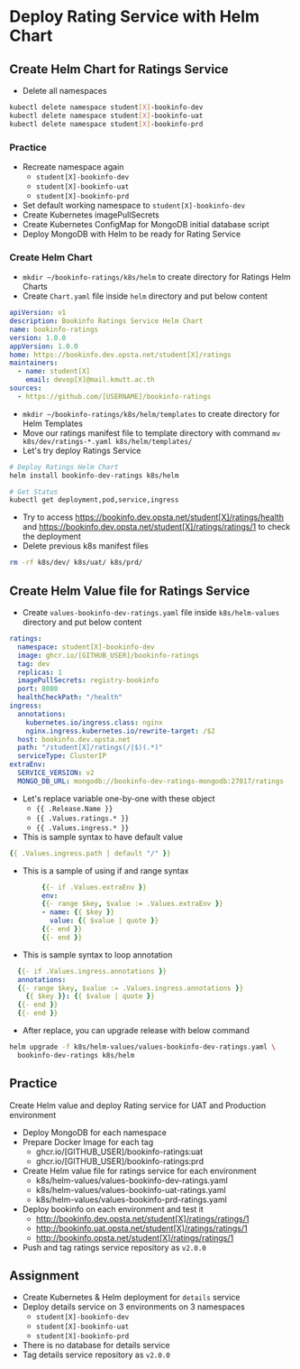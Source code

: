 # Deploy Rating Service with Helm Chart

## Create Helm Chart for Ratings Service

* Delete all namespaces

```bash
kubectl delete namespace student[X]-bookinfo-dev
kubectl delete namespace student[X]-bookinfo-uat
kubectl delete namespace student[X]-bookinfo-prd
```

### Practice

* Recreate namespace again
  * `student[X]-bookinfo-dev`
  * `student[X]-bookinfo-uat`
  * `student[X]-bookinfo-prd`
* Set default working namespace to `student[X]-bookinfo-dev`
* Create Kubernetes imagePullSecrets
* Create Kubernetes ConfigMap for MongoDB initial database script
* Deploy MongoDB with Helm to be ready for Rating Service

### Create Helm Chart

* `mkdir ~/bookinfo-ratings/k8s/helm` to create directory for Ratings Helm Charts
* Create `Chart.yaml` file inside `helm` directory and put below content

```yaml
apiVersion: v1
description: Bookinfo Ratings Service Helm Chart
name: bookinfo-ratings
version: 1.0.0
appVersion: 1.0.0
home: https://bookinfo.dev.opsta.net/student[X]/ratings
maintainers:
  - name: student[X]
    email: devop[X]@mail.kmutt.ac.th
sources:
  - https://github.com/[USERNAME]/bookinfo-ratings
```

* `mkdir ~/bookinfo-ratings/k8s/helm/templates` to create directory for Helm Templates
* Move our ratings manifest file to template directory with command `mv k8s/dev/ratings-*.yaml k8s/helm/templates/`
* Let's try deploy Ratings Service

```bash
# Deploy Ratings Helm Chart
helm install bookinfo-dev-ratings k8s/helm

# Get Status
kubectl get deployment,pod,service,ingress
```

* Try to access <https://bookinfo.dev.opsta.net/student[X]/ratings/health> and <https://bookinfo.dev.opsta.net/student[X]/ratings/ratings/1> to check the deployment
* Delete previous k8s manifest files

```bash
rm -rf k8s/dev/ k8s/uat/ k8s/prd/
```

## Create Helm Value file for Ratings Service

* Create `values-bookinfo-dev-ratings.yaml` file inside `k8s/helm-values` directory and put below content

```yaml
ratings:
  namespace: student[X]-bookinfo-dev
  image: ghcr.io/[GITHUB_USER]/bookinfo-ratings
  tag: dev
  replicas: 1
  imagePullSecrets: registry-bookinfo
  port: 8080
  healthCheckPath: "/health"
ingress:
  annotations:
    kubernetes.io/ingress.class: nginx
    nginx.ingress.kubernetes.io/rewrite-target: /$2
  host: bookinfo.dev.opsta.net
  path: "/student[X]/ratings(/|$)(.*)"
  serviceType: ClusterIP
extraEnv:
  SERVICE_VERSION: v2
  MONGO_DB_URL: mongodb://bookinfo-dev-ratings-mongodb:27017/ratings
```

* Let's replace variable one-by-one with these object
  * `{{ .Release.Name }}`
  * `{{ .Values.ratings.* }}`
  * `{{ .Values.ingress.* }}`
* This is sample syntax to have default value

```yaml
{{ .Values.ingress.path | default "/" }}
```

* This is a sample of using if and range syntax

```yaml
        {{- if .Values.extraEnv }}
        env:
        {{- range $key, $value := .Values.extraEnv }}
        - name: {{ $key }}
          value: {{ $value | quote }}
        {{- end }}
        {{- end }}
```

* This is sample syntax to loop annotation

```yaml
  {{- if .Values.ingress.annotations }}
  annotations:
  {{- range $key, $value := .Values.ingress.annotations }}
    {{ $key }}: {{ $value | quote }}
  {{- end }}
  {{- end }}
```

* After replace, you can upgrade release with below command

```bash
helm upgrade -f k8s/helm-values/values-bookinfo-dev-ratings.yaml \
  bookinfo-dev-ratings k8s/helm
```

## Practice

Create Helm value and deploy Rating service for UAT and Production environment

* Deploy MongoDB for each namespace
* Prepare Docker Image for each tag
  * ghcr.io/[GITHUB_USER]/bookinfo-ratings:uat
  * ghcr.io/[GITHUB_USER]/bookinfo-ratings:prd
* Create Helm value file for ratings service for each environment
  * k8s/helm-values/values-bookinfo-dev-ratings.yaml
  * k8s/helm-values/values-bookinfo-uat-ratings.yaml
  * k8s/helm-values/values-bookinfo-prd-ratings.yaml
* Deploy bookinfo on each environment and test it
  * <http://bookinfo.dev.opsta.net/student[X]/ratings/ratings/1>
  * <http://bookinfo.uat.opsta.net/student[X]/ratings/ratings/1>
  * <http://bookinfo.opsta.net/student[X]/ratings/ratings/1>
* Push and tag ratings service repository as `v2.0.0`

## Assignment

* Create Kubernetes & Helm deployment for `details` service
* Deploy details service on 3 environments on 3 namespaces
  * `student[X]-bookinfo-dev`
  * `student[X]-bookinfo-uat`
  * `student[X]-bookinfo-prd`
* There is no database for details service
* Tag details service repository as `v2.0.0`
